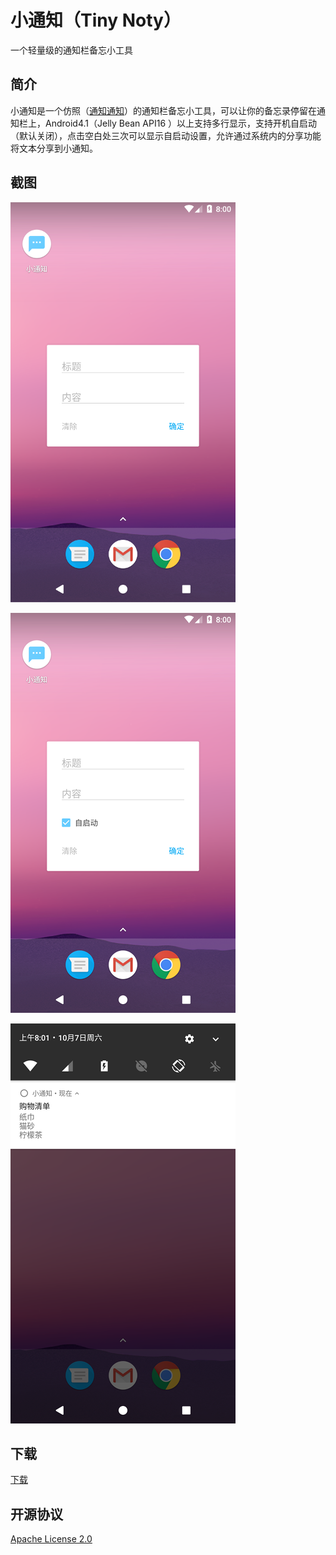 # 小通知（Tiny Noty）

一个轻量级的通知栏备忘小工具

## 简介

小通知是一个仿照（[通知通知](https://play.google.com/store/apps/details?id=mark.notification)）的通知栏备忘小工具，可以让你的备忘录停留在通知栏上，Android4.1（Jelly Bean API16 ）以上支持多行显示，支持开机自启动（默认关闭），点击空白处三次可以显示自启动设置，允许通过系统内的分享功能将文本分享到小通知。

## 截图

![Screenshot1](/docs/Screenshot_1.png)

![Screenshot2](/docs/Screenshot_2.png)

![Screenshot3](/docs/Screenshot_3.png)

## 下载

[下载](https://github.com/gooosie/TinyNoty/releases)

## 开源协议

[Apache License 2.0](/LICENSE)